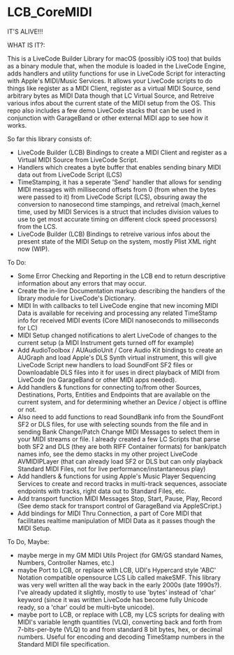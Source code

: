 # LCB_CoreMIDI

IT'S ALIVE!!!

WHAT IS IT?:

  This is a LiveCode Builder Library for macOS (possibly iOS too) that builds as a binary module that, when the module is loaded in the LiveCode Engine, adds handlers and utility functions for use in LiveCode Script for interacting with Apple's MIDI/Music Services.
  It allows your LiveCode scripts to do things like register as a MIDI Client, register as a virtual MIDI Source, send arbitrary bytes as MIDI Data though that LC Virtual Source, and Retreive various infos about the current state of the MIDI setup from the OS. This repo also includes a few demo LiveCode stacks that can be used in conjunction with GarageBand or other external MIDI app to see how it works.

So far this library consists of:

- LiveCode Builder (LCB) Bindings to create a MIDI Client and register as a Virtual MIDI Source from LiveCode Script.
- Handlers which creates a byte buffer that enables sending binary MIDI data out from LiveCode Script (LCS)
- TimeStamping, it has a seperate 'Send' handler that allows for sending MIDI messages with millisecond offsets from 0 (from when the bytes were passed to it) from LiveCode Script (LCS), obsuring away the conversion to nanosecond time stampings, and retreival (mach_kernel time, used by MIDI Services is a struct that includes division values to use to get most accurate timing on different clock speed processors) from the LCS.
- LiveCode Builder (LCB) Bindings to retreive various infos about the present state of the MIDI Setup on the system, mostly Plist XML right now (WIP).


To Do:
- Some Error Checking and Reporting in the LCB end to return descriptive information about any errors that may occur.
- Create the in-line Documentation markup describing the handlers of the library module for LiveCode's Dictionary.
- MIDI In with callbacks to tell LiveCode engine that new incoming MIDI Data is available for receiving and processing any related TimeStamp info for received MIDI events (Core MIDI nanoseconds to milliseconds for LC)
- MIDI Setup changed notifications to alert LiveCode of changes to the current setup (a MIDI Instrument gets turned off for example)
- Add AudioToolbox / AUAudioUnit / Core Audio Kit bindings to create an AUGraph and load Apple's DLS Synth virtual instrument, this will give LiveCode Script new handlers to load SoundFont SF2 files or Downloadable DLS files into it for uses in direct playback of MIDI from LiveCode (no GarageBand or other MIDI apps needed).
- Add handlers & functions for connecting to/from other Sources, Destinations, Ports, Entities and Endpoints that are available on the current system, and for determining whether an Device / object is offline or not.
- Also need to add functions to read SoundBank info from the SoundFont SF2 or DLS files, for use with selecting sounds from the file and in sending Bank Change/Patch Change MIDI Messages to select them in your MIDI streams or file. I already created a few LC Scripts that parse both SF2 and DLS (they are both RIFF Container formats) for bank/patch names info, see the demo stacks in my other project LiveCode AVMIDIPLayer (that can already load SF2 or DLS but can only playback Standard MIDI Files, not for live performance/instantaneous play)
- Add handlers & functions for using Apple's Music Player Sequencing Services to create and record tracks in multi-track sequences, associate endpoints with tracks, right data out to Standard Files, etc.
- Add transport function MIDI Messages Stop, Start, Pause, Play, Record (See demo stack for transport control of GarageBand via AppleSCript.)
- Add bindings for MIDI Thru Connection, a part of Core MIDI that facilitates realtime manipulation of MIDI Data as it passes though the MIDI Setup.

To Do, Maybe:

- maybe merge in my GM MIDI Utils Project (for GM/GS standard Names, Numbers, Controller Names, etc.)
- maybe Port to LCB, or replace with LCB, UDI's Hypercard style 'ABC' Notation compatible opensource LCS Lib called makeSMF. This library was very well written all the way back in the early 2000s (late 1990s?). I've already updated it slightly, mostly to use 'bytes' instead of 'char' keyword (since it was written LiveCode has become fully Unicode ready, so a 'char' could be multi-byte unicode).
- maybe port to LCB, or replace with LCB, my LCS scripts for dealing with MIDI's variable length quantities (VLQ), converting back and forth from 7-bits-per-byte (VLQ) to and from standard 8 bit bytes, hex, or decimal numbers. Useful for encoding and decoding TimeStamp numbers in the Standard MIDI file specification.

